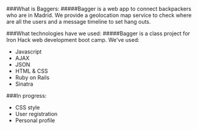 ###What is Baggers:
#####Bagger is a web app to connect backpackers who are in Madrid. We provide a geolocation map service to check where are all the users and a message timeline to set hang outs.

###What technologies have we used:
#####Bagger is a class project for Iron Hack web development boot camp. We've used:

- Javascript
- AJAX
- JSON
- HTML & CSS
- Ruby on Rails
- Sinatra

###In progress:
- CSS style
- User registration
- Personal profile

